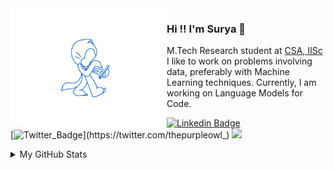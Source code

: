 <img align="left" src="https://github.com/thepurpleowl/thepurpleowl/blob/main/octocat.gif" width=250>

### Hi !! I'm Surya 👋

M.Tech Research student at [CSA, IISc](https://www.csa.iisc.ac.in/)  
I like to work on problems involving data, preferably with Machine Learning techniques. Currently, I am working on Language Models for Code.


[![Linkedin Badge](https://img.shields.io/badge/-LinkedIn-blue?style=flat-square&logo=Linkedin&logoColor=white&link=https://www.linkedin.com/in/suryaprakashsahu/)](https://www.linkedin.com/in/suryaprakashsahu/)	
[![Twitter_Badge](https://img.shields.io/badge/-Twitter-1DA1F2?style=flat-square&logo=Twitter&logoColor=white&link=https://twitter.com/thepurpleowl_)](https://twitter.com/thepurpleowl_)
[![](https://komarev.com/ghpvc/?username=thepurpleowl&color=orange&label=visitors)](https://github.com/thepurpleowl/github-profile-views-counter)
<details>
  
<summary>My GitHub Stats</summary>

![Surya's github stats](https://github-readme-stats.vercel.app/api?username=thepurpleowl&count_private=true&include_all_commits=true&theme=dark&show_icons=true)

</details>



<!--
<a href="https://github.com/thepurpleowl/github-readme-stats">
  <img align="center" src="https://github-readme-stats.vercel.app/api?username=thepurpleowl&count_private=true&show_icons=true&include_all_commits=true&title_color=FFA500&icon_color=FFA500&text_color=555555" />
</a>
-->


<!--
[![Tech Blog Badge](http://img.shields.io/badge/-Tech%20blog-black?style=flat-square&logo=github)](https://blog.naver.com/sooftware)	
[![Gmail Badge](https://img.shields.io/badge/Gmail-d14836?style=flat-square&logo=Gmail&logoColor=white&link=mailto:sh951011@gmail.com)](mailto:sh951011@gmail.com)
[![Facebook Badge](https://img.shields.io/badge/facebook-1877f2?style=flat-square&logo=facebook&logoColor=white&link=https://www.facebook.com/sooftware95)](https://www.facebook.com/sooftware95)
-->

